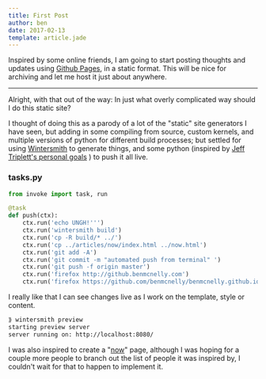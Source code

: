 ```yaml
---
title: First Post
author: ben
date: 2017-02-13
template: article.jade
---
```


Inspired by some online friends, I am going to start posting thoughts and updates using [Github Pages](https://pages.github.com/), in a static format. This will be nice for archiving and let me host it just about anywhere.

---

Alright, with that out of the way: In just what overly complicated way should I do this static site?

I thought of doing this as a parody of a lot of the "static" site generators I have seen, but adding in some compiling from source, custom kernels, and multiple versions of python for different build processes; but settled for using [Wintersmith](https://github.com/jnordberg/wintersmith) to generate things, and some python (inspired by [Jeff Triplett's personal goals](https://github.com/jefftriplett/personal-goals) ) to push it all live.

### tasks.py

```python
from invoke import task, run

@task
def push(ctx):
    ctx.run('echo UNGH!''')
    ctx.run('wintersmith build')
    ctx.run('cp -R build/* ../')
    ctx.run('cp ../articles/now/index.html ../now.html')
    ctx.run('git add -A')
    ctx.run('git commit -m "automated push from terminal" ')
    ctx.run('git push -f origin master')
    ctx.run('firefox http://github.benmcnelly.com')
    ctx.run('firefox https://github.com/benmcnelly/benmcnelly.github.io')
```

I really like that I can see changes live as I work on the template, style or content.

```bash
⟫ wintersmith preview
starting preview server
server running on: http://localhost:8080/
```

I was also inspired to create a "[now](http://github.benmcnelly.com/now)" page, although I was hoping for a couple more people to branch out the list of people it was inspired by, I couldn't wait for that to happen to implement it.
